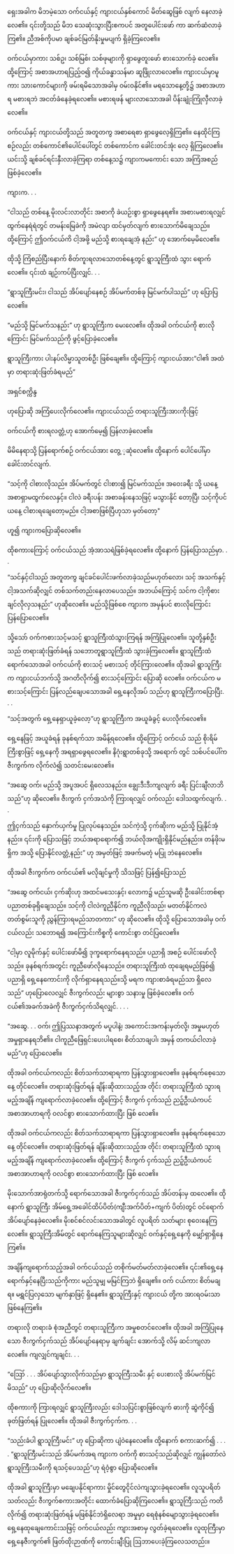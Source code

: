 ရှေးအခါက မိဘမဲ့သော ဝက်ငယ်နှင့် ကျားငယ်နှစ်ကောင် မိတ်ဆွေဖြစ် လျက် နေလာခဲ့လေ၏။ ၎င်းတို့သည် မိဘ သေဆုံးသွားပြီးစကပင် အတူပေါင်းဖော် ကာ ဆက်ဆံလာခဲ့ကြ၏။ ညီအစ်ကိုပမာ ချစ်ခင်မြတ်နိုးမှုမပျက် ရှိခဲ့ကြလေ၏။

ဝက်ငယ်မှာကား သစ်ဥ၊ သစ်မြစ်၊ သစ်ဖုများကို ရှာဖွေတူးဖော် စားသောက်ခဲ့ လေ၏။ ထို့ကြောင့် အစာအဟာရပြည့်ဝ၍ ကိုယ်ခန္ဓာသန်မာ ဆူဖြိုးလာလေ၏။ ကျားငယ်မှာမူ ကား သားကောင်များကို ဖမ်းရမိသောအခါမှ ဝမ်းဝနိုင်၏။ မရသောနေ့တို့၌ အစာအဟာရ မစားရဘဲ အငတ်ခံနေခဲ့ရလေ၏။ မစားရဖန် များလာသောအခါ ပိန်းချုံးကြုံလှီလာခဲ့လေ၏။

ဝက်ငယ်နှင့် ကျားငယ်တို့သည် အတူတကွ အစာရေစာ ရှာဖွေလေ့ရှိကြ၏။ နေထိုင်ကြစဉ်လည်း တစ်ကောင်၏ပေါင်ပေါ်တွင် တစ်ကောင်က ခေါင်းတင်အုံး လေ့ ရှိကြလေ၏။ ယင်းသို့ ချစ်ခင်ရင်းနှီးလာခဲ့ကြရာ တစ်နေ့သ၌ ကျားကမကောင်း သော အကြံအစည် ဖြစ်ခဲ့လေ၏။

ကျားက. . .

“ငါသည် တစ်နေ့ မိုးလင်းလာတိုင်း အစာကို ခဲယဉ်းစွာ ရှာဖွေနေရ၏။ အစားမစားရလျှင် ထွက်နေရဲရဲတွင် တမန်းမြေခဲကို အမဲလျာ ထင်မှတ်လျက် စားသောက်မိချေသည်။ ထို့ကြောင့် ဤဝက်ငယ်ကိ ငါ့အဖို့ မည်သို့ စားရချေအံ့ နည်း” ဟု အောက်မေ့မိလေ၏။

ထိုသို့ ကြံစည်ပြီးနောက် စိတ်ကူးရလာသောတစ်နေ့တွင် ရွာသူကြီးထံ သွား ရောက်လေ၏။ ၎င်းထံ ချဉ်းကပ်ပြီးလျှင်. . .

“ရွာသူကြီးမင်း၊ ငါသည် အိပ်ပျော်နေစဉ် အိပ်မက်တစ်ခု မြင်မက်ပါသည်” ဟု ပြောပြလေ၏။

“မည်သို့ မြင်မက်သနည်း” ဟု ရွာသူကြီးက မေးလေ၏။ ထိုအခါ ဝက်ငယ်ကို စားလိုကြောင်း မြင်မက်သည်ကို ဖွင့်ပြောခဲ့လေ၏။

ရွာသူကြီးကား ပါးနပ်လိမ္မာသူတစ်ဦး ဖြစ်ချေ၏။ ထို့ကြောင့် ကျားငယ်အား“ငါ၏ အထံမှာ တရားဆုံးဖြတ်ခံရမည်”

အရှင်စက္ကိန္ဒ

ဟုပြောဆို အကြံပေးလိုက်လေ၏။ ကျားငယ်သည် တရားသူကြီးအားကိုးဖြင့်

ဝက်ငယ်ကို စားရလတ္တံ့ဟု အောက်မေ့၍ ပြန်လာခဲ့လေ၏။

မိမိနေရာသို့ ပြန်ရောက်စဉ် ဝက်ငယ်အား တွေ့ ့ဆုံလေ၏။ ထို့နောက် ပေါင်ပေါ်မှာ ခေါင်းတင်လျက်.

“သင့်ကို ငါစားလိုသည်။ အိပ်မက်တွင် ငါးစား၍ မြင်မက်သည်။ အဝေးခရီး သို့ ယနေ့ အစာရှာမထွက်လေနှင့်။ ငါလဲ ခရီးပန်း အစာခန်းနေသဖြင့် မသွားနိုင် တော့ပြီ၊ သင့်ကိုပင် ယနေ့ ငါစားရချေတော့မည်။ ငါ့အစာဖြစ်ပြီဟုသာ မှတ်တော့"

ဟူ၍ ကျားကပြောဆိုလေ၏။

ထိုစကားကြောင့် ဝက်ငယ်သည် အံ့အာသရဲဖြစ်ခဲ့ရလေ၏။ ထို့နောက် ပြန်ပြောသည်မှာ. . .

“သင်နှင့်ငါသည် အတူတကွ ချင်ခင်ပေါင်းဖက်လာခဲ့သည်မဟုတ်လော၊ သင့် အသက်နှင့် ငါ့အသက်ဆိုလျှင် တစ်သက်တည်းနေလာပေသည်။ အဘယ်ကြောင့် သင်က ငါ့ကိုစားချင်လိုလှသနည်း” ဟုဆိုလေ၏။ မည်သို့ဖြစ်စေ ကျားက အမှန်ပင် စားလိုကြောင်း ပြန်ပြောလေ၏။

သို့သော် ဝက်ကစားသင့်မသင့် ရွာသူကြီးထံသွားကြရန် အကြံပြုလေ၏။ သူတို့နှစ်ဦးသည် တရားဆုံးဖြတ်ခံရန် သဘောတူရွာသူကြီးထံ သွားခဲ့ကြလေ၏။ ရွာသူကြီးထံရောက်သောအခါ ဝက်ငယ်ကို စားသင့် မစားသင့် တိုင်ကြားလေ၏။ ထိုအခါ ရွာသူကြီးက ကျားငယ်ဘက်သို့ အဂတိလိုက်၍ စားသင့်ကြောင်း ပြောဆို လေ၏။ ဝက်ငယ်က မစားသင့်ကြောင်း ပြန်လည်ချေပသောအခါ ရှေ့နေလိုအပ် သည်ဟု ရွာသူကြီးကပြောပြီး. . .

“သင့်အတွက် ရှေ့နေရှာယူခဲ့လော့”ဟု ရွာသူကြီးက အယူခံခွင့် ပေးလိုက်လေ၏။

ရှေ့နေဖြင့် အယူခံရန် ခုနစ်ရက်သာ အမိန့်ရလေ၏။ ထို့ကြောင့် ဝက်ငယ် သည် စိုးရိမ်ကြီးစွာဖြင့် ရှေ့နေကို အရရှာဖွေရလေ၏။ နိဂုံးရွာတစ်ခုသို့ အရောက် တွင် သစ်ပင်ပေါ်က ဇီးကွက်က လိုက်လံ၍ သတင်းမေးလေ၏။

“အဆွေ ဝက်၊ မည်သို့ အပူအပင် ရှိလေသနည်း။ ချွေးဒီးဒီးကျလျက် ခရီး ပြင်းချီလာဘိသည်”ဟု ဆိုလေ၏။ ဇီးကွက် ငှက်အသံကို ကြားရလျှင် ဝက်လည်း ဒေါသထွက်လျက်. . .

ဤငှက်သည် နှောက်ယှက်မှု ပြုလုပ်နေသည်။ သင်ကဲ့သို့ ငှက်ဆိုးက မည်သို့ ပြုနိုင်အံ့နည်း။ ၎င်းကို ပြောသဖြင့် ဘယ်အရာရောက်၍ ဘယ်လိုအကျိုးရှိနိုင်မည်နည်း။ တန်ဖိုးမရှိက အသို့ ပြောနိုင်လတ္တံ့နည်း” ဟု အမှတ်ဖြင့် အဖက်မတုံ မပြု ဘဲနေလေ၏။

ထိုအခါ ဇီးကွက်က ဝက်ငယ်၏ မလိုချင်မှုကို သိသဖြင့် ပြန်၍ပြောသည် 

“အဆွေ ဝက်ငယ်၊ ငှက်ဆိုးဟု အထင်မသေးနှင့်၊ လောက၌ မည်သူမဆို ဦးခေါင်းတစ်ရာ ပညာတစ်ခုရှိချေသည်။ သင့်ကို ငါလဲကူညီနိုင်က ကူညီလိုသည်၊ မတတ်နိုင်ကလဲ တတ်စွမ်းသူကို ညွှန်ကြားရမည်သာတကား” ဟု ဆိုလေ၏။ ထိုသို့ ပြောသောအခါမှ ဝက်ငယ်လည်း သဘောရ၍ အကြောင်းကိစ္စကို ကောင်းစွာ တင်ပြလေ၏။

“ငါ့မှာ လူမိုက်နှင့် ပေါင်းဖော်မိ၍ ဒုက္ခရောက်နေရသည်။ ပညာရှိ အစဉ် ပေါင်းဖော်လိုသည်။ ခုနစ်ရက်အတွင်း ကူညီဖော်လိုနေသည်။ တရားသူကြီးထံ ထုချေရမည်ဖြစ်၍ ပညာရှိ ရှေ့နေကောင်းကို လိုက်ရှာနေရသည်။သို့ မရက ကျားစာခံရမည်သာ ရှိလေသည်” ဟုပြောလေလျှင် ဇီးကွက်လည်း များစွာ သနားမှု ဖြစ်ခဲ့လေ၏။ ဝက်ငယ်၏အခက်အခဲကို ဇီးကွက်ငှက်သိရလျှင်. . . .

“အဆွေ. . . ဝက်၊ ဤပြဿနာအတွက် မပူပါနဲ့၊ အကောင်းအကန်းမှတ်လို့၊ အမှုမဟုတ် အမှုရှာနေရဘိ၏။ ငါကူညီဖြေရှင်းပေးပါရစေ၊ စိတ်သာချပါ၊ အမှန် တကယ်ငါလာခဲ့မည်”ဟု ပြောလေ၏။

ထိုအခါ ဝက်ငယ်ကလည်း စိတ်သက်သာရာရကာ ပြန်သွားရှာလေ၏။ ခုနစ်ရက်စေ့သောနေ့ တိုင်လေ၏။ တရားဆုံးဖြတ်ရန် ချိန်းဆိုထားသည့်အ တိုင်း တရားသူကြီးထံ သွားရမည့်အချိန် ကျရောက်လာခဲ့လေ၏။ ထို့ကြောင့် ဇီးကွက် ငှက်သည် ညဉ့်ဦးယံကပင် အစာအာဟာရကို ဝလင်စွာ စားသောက်ထားပြီး ဖြစ် လေ၏။

ထိုအခါ ဝက်ငယ်ကလည်း စိတ်သက်သာရာရကာ ပြန်သွားရှာလေ၏။ ခုနစ်ရက်စေ့သောနေ့ တိုင်လေ၏။ တရားဆုံးဖြတ်ရန် ချိန်းဆိုထားသည့်အ တိုင်း တရားသူကြီးထံ သွားရမည့်အချိန် ကျရောက်လာခဲ့လေ၏။ ထို့ကြောင့် ဇီးကွက် ငှက်သည် ညဉ့်ဦးယံကပင် အစာအာဟာရကို ဝလင်စွာ စားသောက်ထားပြီး ဖြစ် လေ၏။

မိုးသောက်အာရုံတက်သို့ ရောက်သောအခါ ဇီးကွက်ငှက်သည် အိပ်တန်းမှ ထလေ၏။ ထိုနောက် ရွာသူကြီး အိမ်ရှေ့အခေါင်ထိပ်ပိတ်(ကျီးအက်ပိတ်+ကျက် ပိတ်)တွင် ဝင်ရောက်အိပ်ပျော်နေခဲ့လေ၏။ မိုးစင်စင်လင်းသောအခါတွင် လူပရိတ် သတ်များ စုဝေးနေကြလေ၏။ ရွာသူကြီးအိမ်တွင် ရောက်နေကြသူများဆိုလျှင် ဝက်နှင့်ရှေ့နေကို မျှော်ရှာရှိနေကြ၏။

အချိန်ကျရောက်သည့်အခါ ဝက်ငယ်သည် တစိုက်မတ်မတ်လာခဲ့လေ၏။ ၎င်း၏ရှေ့နေ ရောက်နှင့်နေပြီးသည်ကိုကား မည်သူမျှ မမြင်ကြဘဲ ရှိချေ၏။ ဝက် ငယ်ကား စိတ်မချရ။ မရွှင်ပြလှသော မျက်နှာဖြင့် ရှိနေ၏။ ရွာသူကြီးနှင့် ကျားငယ် တို့က အားရဝမ်းသာ ဖြစ်နေကြ၏။

တရားလို တရားခံ စုံအညီတွင် တရားသူကြီးက အမှုစတင်လေ၏။ ထိုအခါ အကြံပြုနေသော ဇီးကွက်ငှက်သည် အိပ်ပျော်နေရာမှ ချက်ချင်း အောက်သို့ လိမ့် ဆင်းကျလာလေ၏။ ကျလျှင်ကျချင်း. . .

“ဪ . . . အိပ်ပျော်သွားလိုက်သည်မှာ ရွာသူကြီးသမီး နှင့် ပေးစားလို့ အိပ်မက်မြင်မိသည်” ဟု ပြောဆိုလိုက်လေ၏။

ထိုစကားကို ကြားရလျှင် ရွာသူကြီးလည်း ဒေါသပြင်းစွာဖြစ်လျက် ဓားကို ဆွဲကိုင်၍ ခုတ်ဖြတ်ရန် ပြုလေ၏။ ထိုအခါ ဇီးကွက်ငှက်က. . .

“သည်းခံပါ ရွာသူကြီးမင်း” ဟု ပြောဆိုကာ ပျံဝဲနေလေ၏။ ထို့နောက် စကားဆက်၍ . . . . “ရွာသူကြီးမင်းသည် အိပ်မက်အရ ကျားက ဝက်ကို စားသင့်သည်ဆိုလျှင် ကျွန်တော်လဲ ရွာသူကြီးသမီးကို ရသင့်ပေသည်”ဟု ရဲဝံ့စွာ ပြောဆိုလေ၏။

ထိုအခါ ရွာသူကြီးမှာ မချေပနိုင်ရာကား မှိုင်တွေငိုင်လဲကျသွားခဲ့ရလေ၏။ လူသူပရိတ်သတ်လည်း ဇီးကွက်စကားအတိုင်း ထောက်ခံပြောဆိုကြလေ၏။ ရွာသူကြီးသည် ကတိလိုက်၍ တရားဆုံးဖြတ်ရန် မဖြစ်နိုင်ဘဲရှိလေရာ အမှုမှာ ရေစုံနစ်မျောသွားခဲ့ရလေ၏။ ရှေ့နေထုချေကောင်းသဖြင့် ဝက်ငယ်လည်း ကျားအစာမှ လွတ်ခဲ့ရလေ၏။ လူထုကြီးမှာ ရှေ့နေဇီးကွက်၏ ဖြတ်ထိုးဉာဏ်ကို ကောင်းချီးပြု ဩဘာပေးခဲ့ကြလေသတည်း။